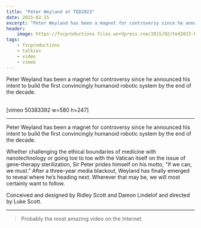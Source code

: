 ```yaml
---
title: "Peter Weyland at TED2023"
date: 2015-02-15
excerpt: "Peter Weyland has been a magnet for controversy since he announced his intent to build the first convincingly humanoid robotic system by the end of the decade."
header:
    image: https://fvcproductions.files.wordpress.com/2015/02/ted2023-banner-001.jpg?w=1024&h=436&crop=1
tags:
    - fvcproductions
    - talkies
    - video
    - vimeo
---
```


Peter Weyland has been a magnet for controversy since he
announced his intent to build the first convincingly humanoid robotic
system by the end of the decade.

\
\[vimeo 50383392 w=580 h=247\]

------------------------------------------------------------------------

Peter Weyland has been a magnet for controversy since he announced his
intent to build the first convincingly humanoid robotic system by the
end of the decade.

Whether challenging the ethical boundaries of medicine with
nanotechnology or going toe to toe with the Vatican itself on the issue
of gene-therapy sterilization, Sir Peter prides himself on his motto,
"If we can, we must." After a three-year media blackout, Weyland has
finally emerged to reveal where he’s heading next. Wherever that may be,
we will most certainly want to follow.

Conceived and designed by Ridley Scott and Damon Lindelof and directed
by Luke Scott.

------------------------------------------------------------------------

> Probably the most amazing video on the Internet.
